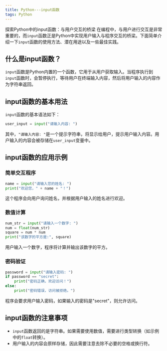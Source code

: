 ```yaml
---
title: Python---input函数
tags: Python
---
```


探索Python中的input函数：与用户交互的桥梁
在编程中，与用户进行交互是非常重要的，而`input`函数正是Python中实现用户输入与程序交互的桥梁。下面简单介绍一下`input`函数的使用方法、潜在用途以及一些最佳实践。<!--more-->

## 什么是input函数？

`input`函数是Python内置的一个函数，它用于从用户获取输入。当程序执行到`input`函数时，会暂停执行，等待用户在终端输入内容，然后将用户输入的内容作为字符串返回。

## input函数的基本用法

`input`函数的基本语法如下：

```python
user_input = input("请输入内容: ")
```

其中，`"请输入内容: "`是一个提示字符串，将显示给用户，提示用户输入内容。用户输入的内容会被存储在`user_input`变量中。

## input函数的应用示例

### 简单交互程序

```python
name = input("请输入您的姓名: ")
print("欢迎您，" + name + "！")
```

这个程序会向用户询问姓名，并根据用户输入的姓名进行欢迎。

### 数值计算

```python
num_str = input("请输入一个数字: ")
num = float(num_str)
square = num * num
print("该数字的平方是:", square)
```

用户输入一个数字，程序将计算并输出该数字的平方。

### 密码验证

```python
password = input("请输入密码: ")
if password == "secret":
    print("密码正确，欢迎访问！")
else:
    print("密码错误，访问被拒绝。")
```

程序会要求用户输入密码，如果输入的密码是"secret"，则允许访问。

## input函数的注意事项

- `input`函数返回的是字符串。如果需要使用数值，需要进行类型转换（如示例中的`float`转换）。
- 用户输入的内容会原样存储，因此需要注意去除不必要的空格或换行符。
